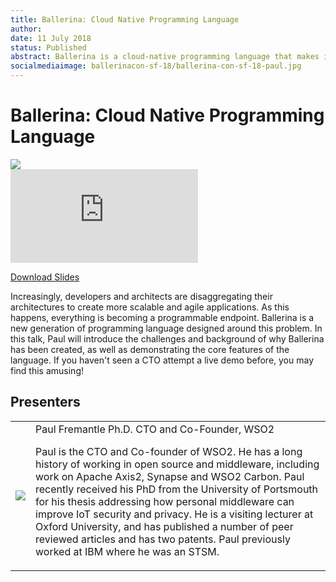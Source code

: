 ```yaml
---
title: Ballerina: Cloud Native Programming Language
author:
date: 11 July 2018
status: Published
abstract: Ballerina is a cloud-native programming language that makes it easy to work with remote endpoints, supports modern protocols and data formats, has built-in constructs for event and stream processing, resiliency, and parallel execution.
socialmediaimage: ballerinacon-sf-18/ballerina-con-sf-18-paul.jpg
---
```

<script src="/js/ballerina-form.js?03"></script><link rel="stylesheet" href="/css/webinar-page.css"></link><link rel="stylesheet" href="/css/ballerinacon-page.css"></link>

<div class="col-xs-12 col-sm-12 col-md-9 col-lg-9" style="padding:0;">
<h1>Ballerina: Cloud Native Programming Language</h1>
</div>
<div class="col-xs-12 col-sm-12 col-md-3 col-lg-3" style="padding:0;">
<a href="https://con.ballerina.io/" target="_blank"><img class="cInlineLogo" src="https://con.ballerina.io/wp-content/themes/ballerinacon/images/bcon-logo.png"/></a>
</div>
<div class="col-xs-12 col-sm-12 col-md-12 col-lg-12 cConVideoContainer">
<div class="embed-responsive embed-responsive-16by9">
<iframe class="embed-responsive-item" src="https://www.youtube.com/embed/-lA3KD3ostU" frameborder="0" allow="autoplay; encrypted-media" allowfullscreen></iframe>
</div>
</div>

<div class="clearfix"></div>

<a class="cBallerina-io-Home-main-download-button cGuidesDownloadButton cDownloadSlides" target="_blank" href="https://www.slideshare.net/ballerinaslides/ballerina-cloud-native-programming-language">Download Slides</a>

<div class="clearfix"></div>

Increasingly, developers and architects are disaggregating their architectures to create more scalable and agile applications. As this happens, everything is becoming a programmable endpoint. Ballerina is a new generation of programming language designed around this problem. In this talk, Paul will introduce the challenges and background of why Ballerina has been created, as well as demonstrating the core features of the language. If you haven't seen a CTO attempt a live demo before, you may find this amusing!

## Presenters

<table class="cWebinarPresenter">
    <tr>
        <td class="cWebinarPresenterPic"><img src="//con.ballerina.io/wp-content/themes/ballerinacon/images/speakers/paul.jpg"/></td>
        <td class="cWebinarPresenterBio">
      <span class="cPresenterName">Paul Fremantle Ph.D.</span>
      <span class="cPresenterTitle">CTO and Co-Founder, WSO2 </span>
       <p>Paul is the CTO and Co-founder of WSO2. He has a long history of working in open source and middleware, including work on Apache Axis2, Synapse and WSO2 Carbon. Paul recently received his PhD from the University of Portsmouth for his thesis addressing how personal middleware can improve IoT security and privacy. He is a visiting lecturer at Oxford University, and has published a number of peer reviewed articles and has two patents. Paul previously worked at IBM where he was an STSM.</p></td>
    </tr>

</table>

</div>
</div>
